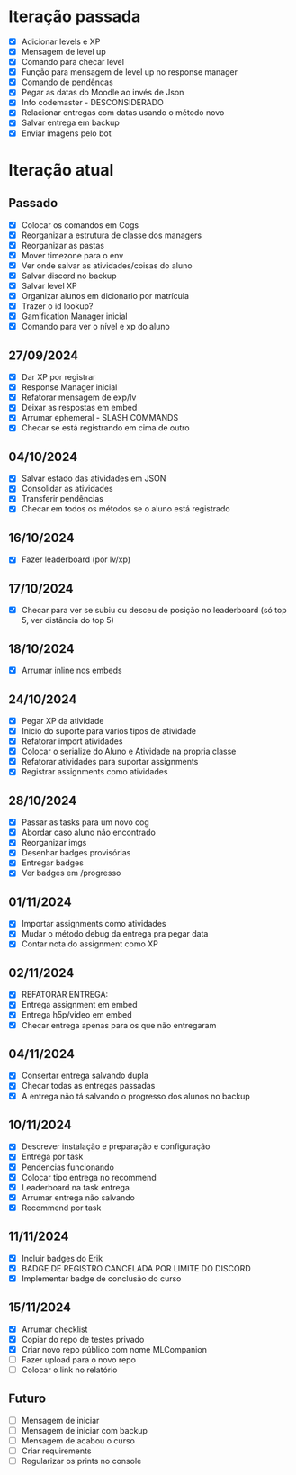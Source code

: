 # Iteração passada
- [x] Adicionar levels e XP
- [x] Mensagem de level up
- [x] Comando para checar level
- [x] Função para mensagem de level up no response manager
- [x] Comando de pendêncas
- [x] Pegar as datas do Moodle ao invés de Json
- [x] Info codemaster - DESCONSIDERADO
- [x] Relacionar entregas com datas usando o método novo
- [x] Salvar entrega em backup
- [x] Enviar imagens pelo bot

# Iteração atual
## Passado
- [x] Colocar os comandos em Cogs
- [x] Reorganizar a estrutura de classe dos managers
- [x] Reorganizar as pastas
- [x] Mover timezone para o env
- [x] Ver onde salvar as atividades/coisas do aluno
- [x] Salvar discord no backup
- [x] Salvar level XP
- [x] Organizar alunos em dicionario por matrícula
- [x] Trazer o id lookup?
- [x] Gamification Manager inicial
- [x] Comando para ver o nível e xp do aluno

## 27/09/2024
- [x] Dar XP por registrar
- [x] Response Manager inicial
- [x] Refatorar mensagem de exp/lv
- [x] Deixar as respostas em embed
- [x] Arrumar ephemeral - SLASH COMMANDS
- [x] Checar se está registrando em cima de outro

## 04/10/2024
- [x] Salvar estado das atividades em JSON
- [x] Consolidar as atividades
- [X] Transferir pendências
- [x] Checar em todos os métodos se o aluno está registrado

## 16/10/2024
- [x] Fazer leaderboard (por lv/xp)

## 17/10/2024
- [x] Checar para ver se subiu ou desceu de posição no leaderboard (só top 5, ver distância do top 5)

## 18/10/2024
- [x] Arrumar inline nos embeds

## 24/10/2024
- [x] Pegar XP da atividade
- [x] Inicio do suporte para vários tipos de atividade
- [x] Refatorar import atividades
- [X] Colocar o serialize do Aluno e Atividade na propria classe
- [x] Refatorar atividades para suportar assignments
- [x] Registrar assignments como atividades

## 28/10/2024
- [x] Passar as tasks para um novo cog
- [x] Abordar caso aluno não encontrado
- [x] Reorganizar imgs
- [x] Desenhar badges provisórias
- [x] Entregar badges
- [x] Ver badges em /progresso

## 01/11/2024
- [x] Importar assignments como atividades
- [x] Mudar o método debug da entrega pra pegar data
- [x] Contar nota do assignment como XP

## 02/11/2024
- [x] REFATORAR ENTREGA:
- [x] Entrega assignment em embed
- [x] Entrega h5p/video em embed
- [x] Checar entrega apenas para os que não entregaram

## 04/11/2024
- [x] Consertar entrega salvando dupla
- [x] Checar todas as entregas passadas
- [x] A entrega não tá salvando o progresso dos alunos no backup

## 10/11/2024
- [x] Descrever instalação e preparação e configuração
- [x] Entrega por task
- [x] Pendencias funcionando
- [x] Colocar tipo entrega no recommend
- [x] Leaderboard na task entrega
- [x] Arrumar entrega não salvando
- [x] Recommend por task

## 11/11/2024
- [x] Incluir badges do Erik
- [x] BADGE DE REGISTRO CANCELADA POR LIMITE DO DISCORD
- [x] Implementar badge de conclusão do curso

## 15/11/2024
- [x] Arrumar checklist
- [x] Copiar do repo de testes privado
- [x] Criar novo repo público com nome MLCompanion
- [ ] Fazer upload para o novo repo
- [ ] Colocar o link no relatório

## Futuro
- [ ] Mensagem de iniciar
- [ ] Mensagem de iniciar com backup
- [ ] Mensagem de acabou o curso
- [ ] Criar requirements
- [ ] Regularizar os prints no console
